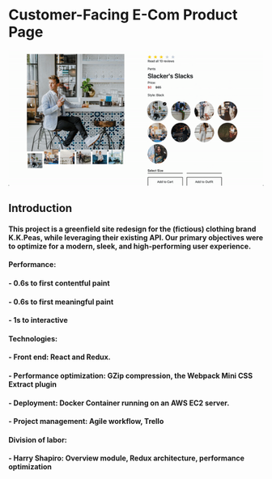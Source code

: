 <!-- prettier-ignore-start -->
# Customer-Facing E-Com Product Page

![alt text](./dist/assets/page_overview.gif)

## Introduction

#### This project is a greenfield site redesign for the (fictious) clothing brand K.K.Peas, while leveraging their existing API. Our primary objectives were to optimize for a modern, sleek, and high-performing user experience. 

#### Performance:
#### - 0.6s to first contentful paint
#### - 0.6s to first meaningful paint
#### - 1s to interactive

#### Technologies:
#### - Front end: React and Redux.
#### - Performance optimization: GZip compression, the Webpack Mini CSS Extract plugin 
#### - Deployment: Docker Container running on an AWS EC2 server. 
#### - Project management: Agile workflow, Trello

#### Division of labor:
#### - Harry Shapiro: Overview module, Redux architecture, performance optimization
<!-- prettier-ignore-end -->
